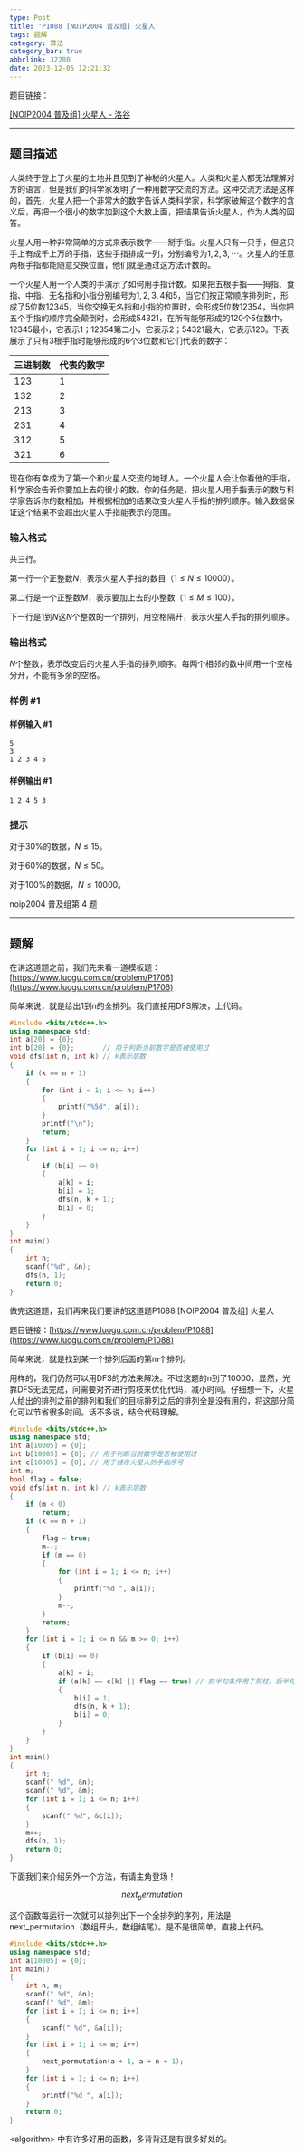 ```yaml
---
type: Post
title: 'P1088 [NOIP2004 普及组] 火星人'
tags: 题解
category: 算法
category_bar: true
abbrlink: 32280
date: 2023-12-05 12:21:32
---
```


题目链接：

[[NOIP2004 普及组] 火星人 - 洛谷](https://www.luogu.com.cn/problem/P1088)

---

## 题目描述

人类终于登上了火星的土地并且见到了神秘的火星人。人类和火星人都无法理解对方的语言，但是我们的科学家发明了一种用数字交流的方法。这种交流方法是这样的，首先，火星人把一个非常大的数字告诉人类科学家，科学家破解这个数字的含义后，再把一个很小的数字加到这个大数上面，把结果告诉火星人，作为人类的回答。

火星人用一种非常简单的方式来表示数字――掰手指。火星人只有一只手，但这只手上有成千上万的手指，这些手指排成一列，分别编号为$1,2,3,\cdots$。火星人的任意两根手指都能随意交换位置，他们就是通过这方法计数的。

一个火星人用一个人类的手演示了如何用手指计数。如果把五根手指――拇指、食指、中指、无名指和小指分别编号为$1,2,3,4$和$5$，当它们按正常顺序排列时，形成了$5$位数$12345$，当你交换无名指和小指的位置时，会形成$5$位数$12354$，当你把五个手指的顺序完全颠倒时，会形成$54321$，在所有能够形成的$120$个$5$位数中，$12345$最小，它表示$1$；$12354$第二小，它表示$2$；$54321$最大，它表示$120$。下表展示了只有$3$根手指时能够形成的$6$个$3$位数和它们代表的数字：

| 三进制数 | 代表的数字 |
| --- | --- |
| $123$ | $1$ |
| $132$ | $2$ |
| $213$ | $3$ |
| $231$ | $4$ |
| $312$ | $5$ |
| $321$ | $6$ |

现在你有幸成为了第一个和火星人交流的地球人。一个火星人会让你看他的手指，科学家会告诉你要加上去的很小的数。你的任务是，把火星人用手指表示的数与科学家告诉你的数相加，并根据相加的结果改变火星人手指的排列顺序。输入数据保证这个结果不会超出火星人手指能表示的范围。

### 输入格式

共三行。

第一行一个正整数$N$，表示火星人手指的数目（$1 \le N \le 10000$）。

第二行是一个正整数$M$，表示要加上去的小整数（$1  \le  M  \le  100$）。

下一行是$1$到$N$这$N$个整数的一个排列，用空格隔开，表示火星人手指的排列顺序。

### 输出格式

$N$个整数，表示改变后的火星人手指的排列顺序。每两个相邻的数中间用一个空格分开，不能有多余的空格。

### 样例 #1

#### 样例输入 #1

```Plain text
5
3
1 2 3 4 5
```

#### 样例输出 #1

```Plain text
1 2 4 5 3
```

### 提示

对于$30\%$的数据，$N \le 15$。

对于$60\%$的数据，$N \le 50$。

对于$100\%$的数据，$N \le 10000$。

noip2004 普及组第 4 题

---

## 题解

在讲这道题之前，我们先来看一道模板题：[https://www.luogu.com.cn/problem/P1706](https://www.luogu.com.cn/problem/P1706)

简单来说，就是给出1到n的全排列。我们直接用DFS解决，上代码。

```cpp
#include <bits/stdc++.h>
using namespace std;
int a[20] = {0};
int b[20] = {0};       // 用于判断当前数字是否被使用过
void dfs(int n, int k) // k表示层数
{
    if (k == n + 1)
    {
        for (int i = 1; i <= n; i++)
        {
            printf("%5d", a[i]);
        }
        printf("\n");
        return;
    }
    for (int i = 1; i <= n; i++)
    {
        if (b[i] == 0)
        {
            a[k] = i;
            b[i] = 1;
            dfs(n, k + 1);
            b[i] = 0;
        }
    }
}
int main()
{
    int n;
    scanf("%d", &n);
    dfs(n, 1);
    return 0;
}
```

做完这道题，我们再来我们要讲的这道题P1088 [NOIP2004 普及组] 火星人

题目链接：[https://www.luogu.com.cn/problem/P1088](https://www.luogu.com.cn/problem/P1088)

简单来说，就是找到某一个排列后面的第m个排列。

用样的，我们仍然可以用DFS的方法来解决。不过这题的n到了10000，显然，光靠DFS无法完成，问需要对齐进行剪枝来优化代码，减小时间。仔细想一下，火星人给出的排列之前的排列和我们的目标排列之后的排列全是没有用的，将这部分简化可以节省很多时间。话不多说，结合代码理解。

```cpp
#include <bits/stdc++.h>
using namespace std;
int a[10005] = {0};
int b[10005] = {0}; // 用于判断当前数字是否被使用过
int c[10005] = {0}; // 用于储存火星人的手指序号
int m;
bool flag = false;
void dfs(int n, int k) // k表示层数
{
    if (m < 0)
        return;
    if (k == n + 1)
    {
        flag = true;
        m--;
        if (m == 0)
        {
            for (int i = 1; i <= n; i++)
            {
                printf("%d ", a[i]);
            }
            m--;
        }
        return;
    }
    for (int i = 1; i <= n && m >= 0; i++)
    {
        if (b[i] == 0)
        {
            a[k] = i;
            if (a[k] == c[k] || flag == true) // 前半句条件用于剪枝，后半句用于m的运算
            {
                b[i] = 1;
                dfs(n, k + 1);
                b[i] = 0;
            }
        }
    }
}
int main()
{
    int n;
    scanf(" %d", &n);
    scanf(" %d", &m);
    for (int i = 1; i <= n; i++)
    {
        scanf(" %d", &c[i]);
    }
    m++;
    dfs(n, 1);
    return 0;
}
```

下面我们来介绍另外一个方法，有请主角登场！

$$
next _ permutation
$$

这个函数每运行一次就可以排列出下一个全排列的序列，用法是next_permutation（数组开头，数组结尾）。是不是很简单，直接上代码。

```cpp
#include <bits/stdc++.h>
using namespace std;
int a[10005] = {0};
int main()
{
    int n, m;
    scanf(" %d", &n);
    scanf(" %d", &m);
    for (int i = 1; i <= n; i++)
    {
        scanf(" %d", &a[i]);
    }
    for (int i = 1; i <= m; i++)
    {
        next_permutation(a + 1, a + n + 1);
    }
    for (int i = 1; i <= n; i++)
    {
        printf("%d ", a[i]);
    }
    return 0;
}
```

\<algorithm> 中有许多好用的函数，多背背还是有很多好处的。

